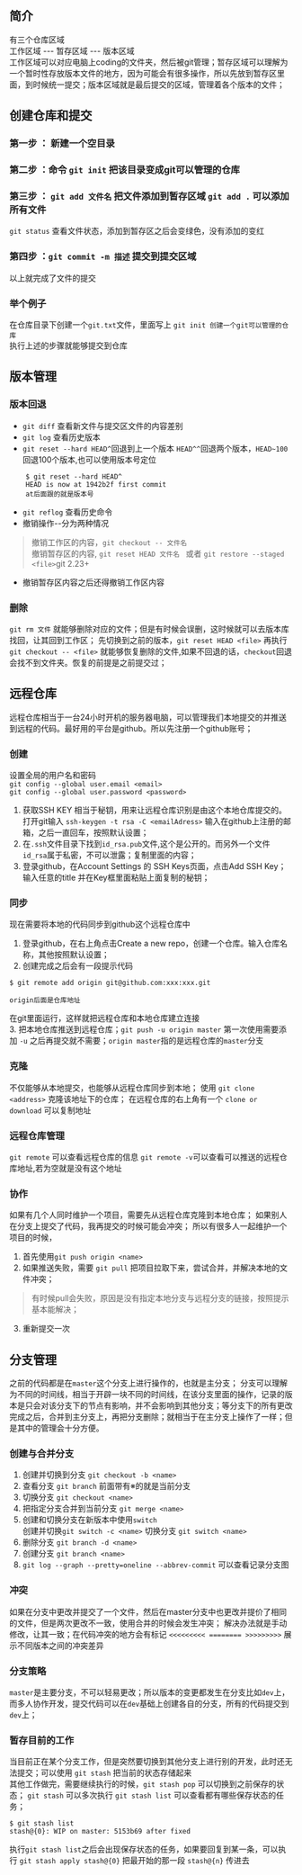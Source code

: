 ## 简介
有三个仓库区域    
工作区域 ---  暂存区域  ---  版本区域  
工作区域可以对应电脑上coding的文件夹，然后被git管理；暂存区域可以理解为一个暂时性存放版本文件的地方，因为可能会有很多操作，所以先放到暂存区里面，到时候统一提交；版本区域就是最后提交的区域，管理着各个版本的文件；
## 创建仓库和提交
### 第一步 ： 新建一个空目录
### 第二步 ：命令  `git init` 把该目录变成git可以管理的仓库
### 第三步 ： `git add 文件名` 把文件添加到暂存区域  `git add .`  可以添加所有文件  
`git status` 查看文件状态，添加到暂存区之后会变绿色，没有添加的变红
### 第四步 ：`git commit -m 描述` 提交到提交区域
以上就完成了文件的提交
### 举个例子
在仓库目录下创建一个`git.txt`文件，里面写上 `git init 创建一个git可以管理的仓库`  
执行上述的步骤就能够提交到仓库
## 版本管理
### 版本回退
* `git diff` 查看新文件与提交区文件的内容差别
* `git log` 查看历史版本
* `git reset --hard HEAD^`回退到上一个版本 `HEAD^^`回退两个版本，`HEAD~100`回退100个版本,也可以使用版本号定位
``` 
    $ git reset --hard HEAD^
    HEAD is now at 1942b2f first commit
    at后面跟的就是版本号
```
* `git reflog` 查看历史命令
* 撤销操作--分为两种情况
> 撤销工作区的内容，`git checkout -- 文件名`  
> 撤销暂存区的内容, `git reset HEAD 文件名 `
或者 ` git restore --staged <file> `git 2.23+ 
* 撤销暂存区内容之后还得撤销工作区内容
### 删除 
`git rm 文件` 就能够删除对应的文件；但是有时候会误删，这时候就可以去版本库找回，让其回到工作区；
先切换到之前的版本，`git reset HEAD <file>` 再执行 `git checkout -- <file>` 就能够恢复删除的文件,如果不回退的话，`checkout`回退会找不到文件夹。恢复的前提是之前提交过；
## 远程仓库
远程仓库相当于一台24小时开机的服务器电脑，可以管理我们本地提交的并推送到远程的代码。最好用的平台是github。所以先注册一个github账号；
### 创建
设置全局的用户名和密码  
`git config --global user.email <email>`  
`git config --global user.password <password>`   
1. 获取SSH KEY 相当于秘钥，用来让远程仓库识别是由这个本地仓库提交的。打开git输入
`ssh-keygen -t rsa -C <emailAdress>` 输入在github上注册的邮箱，之后一直回车，按照默认设置；
2. 在`.ssh`文件目录下找到`id_rsa.pub`文件,这个是公开的。而另外一个文件`id_rsa`属于私密，不可以泄露；复制里面的内容；
3. 登录github，在Account Settings 的 SSH Keys页面，点击Add SSH Key；输入任意的title 并在Key框里面粘贴上面复制的秘钥；
### 同步
现在需要将本地的代码同步到github这个远程仓库中
1. 登录github，在右上角点击Create a new repo，创建一个仓库。输入仓库名称，其他按照默认设置；
2. 创建完成之后会有一段提示代码
```
$ git remote add origin git@github.com:xxx:xxx.git

origin后面是仓库地址
```
在git里面运行，这样就把远程仓库和本地仓库建立连接  
3. 把本地仓库推送到远程仓库；`git push -u origin master` 第一次使用需要添加 `-u` 之后再提交就不需要；`origin master`指的是远程仓库的`master`分支
### 克隆
不仅能够从本地提交，也能够从远程仓库同步到本地；
使用 `git clone <address>` 克隆该地址下的仓库；
在远程仓库的右上角有一个 `clone or download`
可以复制地址
### 远程仓库管理
`git remote` 可以查看远程仓库的信息
`git remote -v`可以查看可以推送的远程仓库地址,若为空就是没有这个地址
### 协作
如果有几个人同时维护一个项目，需要先从远程仓库克隆到本地仓库；
如果别人在分支上提交了代码，我再提交的时候可能会冲突；
所以有很多人一起维护一个项目的时候，
1. 首先使用`git push origin <name>`
2. 如果推送失败，需要 `git pull` 把项目拉取下来，尝试合并，并解决本地的文件冲突；
> 有时候pull会失败，原因是没有指定本地分支与远程分支的链接，按照提示基本能解决；
3. 重新提交一次
## 分支管理
之前的代码都是在`master`这个分支上进行操作的，也就是主分支；
分支可以理解为不同的时间线，相当于开辟一块不同的时间线，在该分支里面的操作，记录的版本是只会对该分支下的节点有影响，并不会影响到其他分支；等分支下的所有更改完成之后，合并到主分支上，再把分支删除；就相当于在主分支上操作了一样；但是其中的管理会十分方便。
### 创建与合并分支
1. 创建并切换到分支 `git checkout -b <name>`
2. 查看分支 `git branch` 前面带有※的就是当前分支
3. 切换分支 `git checkout <name>`
4. 把指定分支合并到当前分支 `git merge <name>`
5. 创建和切换分支在新版本中使用`switch`  
创建并切换`git switch -c <name>` 切换分支 `git switch <name>`
6. 删除分支 `git branch -d <name>`
7. 创建分支 `git branch <name>`
8. `git log --graph --pretty=oneline --abbrev-commit` 可以查看记录分支图

### 冲突
如果在分支中更改并提交了一个文件，然后在master分支中也更改并提价了相同的文件，但是两次更改不一致，使用合并的时候会发生冲突；
解决办法就是手动修改，让其一致；在代码冲突的地方会有标记 `<<<<<<<<< ======== >>>>>>>>>` 展示不同版本之间的冲突差异
### 分支策略
`master`是主要分支，不可以轻易更改；所以版本的变更都发生在分支比如`dev`上，而多人协作开发，提交代码可以在`dev`基础上创建各自的分支，所有的代码提交到`dev`上；

### 暂存目前的工作
当目前正在某个分支工作，但是突然要切换到其他分支上进行别的开发，此时还无法提交；可以使用 `git stash` 把当前的状态存储起来  
其他工作做完，需要继续执行的时候，`git stash pop` 可以切换到之前保存的状态；
`git stash` 可以多次执行 `git stash list` 可以查看都有哪些保存状态的任务；
```
$ git stash list
stash@{0}: WIP on master: 5153b69 after fixed
```
执行`git stash list`之后会出现保存状态的任务，如果要回复到某一条，可以执行 `git stash apply stash@{0}` 把最开始的那一段 `stash@{n}` 传进去

